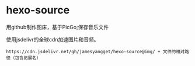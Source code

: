 # hexo-source
用github制作图床，基于PicGo;保存音乐文件

使用jsdelivr的全球cdn加速图片和音频。
```
https://cdn.jsdelivr.net/gh/jamesyangget/hexo-source@img/ + 文件的相对路径（包含拓展名）
```
